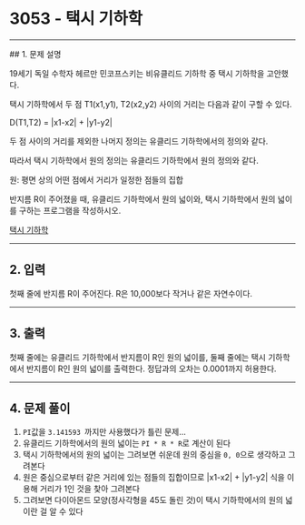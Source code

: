 # 3053 -  택시 기하학

<hr/>
## 1. 문제 설명

19세기 독일 수학자 헤르만 민코프스키는 비유클리드 기하학 중 택시 기하학을 고안했다.

택시 기하학에서 두 점 T1(x1,y1), T2(x2,y2) 사이의 거리는 다음과 같이 구할 수 있다.

D(T1,T2) = |x1-x2| + |y1-y2|

두 점 사이의 거리를 제외한 나머지 정의는 유클리드 기하학에서의 정의와 같다.

따라서 택시 기하학에서 원의 정의는 유클리드 기하학에서 원의 정의와 같다.

원: 평면 상의 어떤 점에서 거리가 일정한 점들의 집합

반지름 R이 주어졌을 때, 유클리드 기하학에서 원의 넓이와, 택시 기하학에서 원의 넓이를 구하는 프로그램을 작성하시오.

[택시 기하학](<https://www.acmicpc.net/problem/3053>)

------

## 2. 입력

첫째 줄에 반지름 R이 주어진다. R은 10,000보다 작거나 같은 자연수이다.

------

## 3. 출력

첫째 줄에는 유클리드 기하학에서 반지름이 R인 원의 넓이를, 둘째 줄에는 택시 기하학에서 반지름이 R인 원의 넓이를 출력한다. 정답과의 오차는 0.0001까지 허용한다.

------

## 4. 문제 풀이

1. `PI`값을 `3.141593 `까지만 사용했다가 틀린 문제...
2. 유클리드 기하학에서의 원의 넓이는 `PI * R * R`로 계산이 된다
3. 택시 기하학에서의 원의 넓이는 그려보면 쉬운데 원의 중심을 `0, 0`으로 생각하고 그려본다
4. 원은 중심으로부터 같은 거리에 있는 점들의 집합이므로 |x1-x2| + |y1-y2| 식을 이용해 거리가 1인 것을 찾아 그려본다
5. 그려보면 다이아몬드 모양(정사각형을 45도 돌린 것)이 택시 기하학에서의 원의 넓이란 걸 알 수 있다

